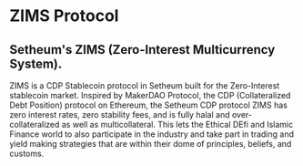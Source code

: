 # ZIMS Protocol

## Setheum's ZIMS (Zero-Interest Multicurrency System).

ZIMS is a CDP Stablecoin protocol in Setheum built for the Zero-Interest stablecoin market. Inspired by MakerDAO Protocol, the CDP (Collateralized Debt Position) protocol on Ethereum, the Setheum CDP protocol ZIMS has zero interest rates, zero stability fees, and is fully halal and over-collateralized as well as multicollateral. This lets the Ethical DEfi and Islamic Finance world to also participate in the industry and take part in trading and yield making strategies that are within their dome of principles, beliefs, and customs.

